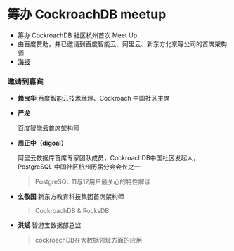 # 筹办 CockroachDB meetup

* 筹办 CockroachDB 社区杭州首次 Meet Up
* 由百度赞助，并已邀请到百度智能云、阿里云、新东方北京等公司的首席架构师
* [海报](./playbill-for-community.jpeg)

### 邀请到嘉宾

* **赖宝华**
  百度智能云技术经理、Cockroach 中国社区主席

* **严龙**
  
  百度智能云首席架构师
  
* **周正中（digoal）**

  阿里云数据库首席专家团队成员，CockroachDB中国社区发起人，PostgreSQL 中国社区杭州历届分会会长之一

  > PostgreSQL 11与12用户最关心的特性解读

* **么敬国**
  新东方教育科技集团首席架构师
  
  > CockroachDB & RocksDB
  
* **洪斌**
  智游宝数据部总监
  
  > cockroachDB在大数据领域方面的应用